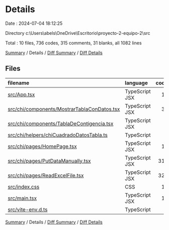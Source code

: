 # Details

Date : 2024-07-04 18:12:25

Directory c:\\Users\\abels\\OneDrive\\Escritorio\\proyecto-2-equipo-2\\src

Total : 10 files,  736 codes, 315 comments, 31 blanks, all 1082 lines

[Summary](results.md) / Details / [Diff Summary](diff.md) / [Diff Details](diff-details.md)

## Files
| filename | language | code | comment | blank | total |
| :--- | :--- | ---: | ---: | ---: | ---: |
| [src/App.tsx](/src/App.tsx) | TypeScript JSX | 16 | 0 | 3 | 19 |
| [src/chi/components/MostrarTablaConDatos.tsx](/src/chi/components/MostrarTablaConDatos.tsx) | TypeScript JSX | 33 | 0 | 3 | 36 |
| [src/chi/components/TablaDeContigencia.tsx](/src/chi/components/TablaDeContigencia.tsx) | TypeScript JSX | 6 | 0 | 3 | 9 |
| [src/chi/helpers/chiCuadradoDatosTabla.ts](/src/chi/helpers/chiCuadradoDatosTabla.ts) | TypeScript | 7 | 0 | 0 | 7 |
| [src/chi/pages/HomePage.tsx](/src/chi/pages/HomePage.tsx) | TypeScript JSX | 10 | 0 | 3 | 13 |
| [src/chi/pages/PutDataManually.tsx](/src/chi/pages/PutDataManually.tsx) | TypeScript JSX | 314 | 9 | 11 | 334 |
| [src/chi/pages/ReadExcelFile.tsx](/src/chi/pages/ReadExcelFile.tsx) | TypeScript JSX | 323 | 305 | 3 | 631 |
| [src/index.css](/src/index.css) | CSS | 12 | 0 | 2 | 14 |
| [src/main.tsx](/src/main.tsx) | TypeScript JSX | 15 | 0 | 2 | 17 |
| [src/vite-env.d.ts](/src/vite-env.d.ts) | TypeScript | 0 | 1 | 1 | 2 |

[Summary](results.md) / Details / [Diff Summary](diff.md) / [Diff Details](diff-details.md)